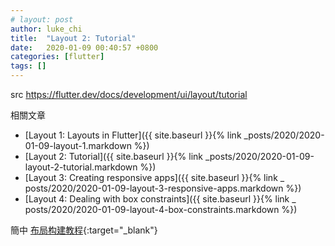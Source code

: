 ```yaml
---
# layout: post
author: luke_chi
title:  "Layout 2: Tutorial"
date:   2020-01-09 00:40:57 +0800
categories: [flutter]
tags: []
---
```


src <https://flutter.dev/docs/development/ui/layout/tutorial>

相關文章
* [Layout 1: Layouts in Flutter]({{ site.baseurl }}{% link _posts/2020/2020-01-09-layout-1.markdown %})
* [Layout 2: Tutorial]({{ site.baseurl }}{% link _posts/2020/2020-01-09-layout-2-tutorial.markdown %})
* [Layout 3: Creating responsive apps]({{ site.baseurl }}{% link _
  posts/2020/2020-01-09-layout-3-responsive-apps.markdown %})
* [Layout 4: Dealing with box constraints]({{ site.baseurl }}{% link _
  posts/2020/2020-01-09-layout-4-box-constraints.markdown %})

簡中 [布局构建教程](https://flutter.cn/docs/development/ui/layout/tutorial){:target="_blank"}

